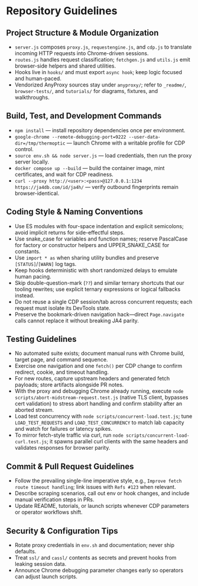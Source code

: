 # Repository Guidelines

## Project Structure & Module Organization
- `server.js` composes `proxy.js`, `requestengine.js`, and `cdp.js` to translate incoming HTTP requests into Chrome-driven sessions.
- `routes.js` handles request classification; `fetchgen.js` and `utils.js` emit browser-side helpers and shared utilities.
- Hooks live in `hooks/` and must export `async hook`; keep logic focused and human-paced.
- Vendorized AnyProxy sources stay under `anyproxy/`; refer to `_readme/`, `browser-tests/`, and `tutorials/` for diagrams, fixtures, and walkthroughs.

## Build, Test, and Development Commands
- `npm install` — install repository dependencies once per environment.
- `google-chrome --remote-debugging-port=9222 --user-data-dir=/tmp/thermoptic` — launch Chrome with a writable profile for CDP control.
- `source env.sh && node server.js` — load credentials, then run the proxy server locally.
- `docker compose up --build` — build the container image, mint certificates, and wait for CDP readiness.
- `curl --proxy http://<user>:<pass>@127.0.0.1:1234 https://ja4db.com/id/ja4h/` — verify outbound fingerprints remain browser-identical.

## Coding Style & Naming Conventions
- Use ES modules with four-space indentation and explicit semicolons; avoid implicit returns for side-effectful steps.
- Use snake_case for variables and function names; reserve PascalCase for factory or constructor helpers and UPPER_SNAKE_CASE for constants.
- Use `import * as` when sharing utility bundles and preserve `[STATUS]`/`[WARN]` log tags.
- Keep hooks deterministic with short randomized delays to emulate human pacing.
- Skip double-question-mark (`??`) and similar ternary shortcuts that our tooling rewrites; use explicit ternary expressions or logical fallbacks instead.
- Do not reuse a single CDP session/tab across concurrent requests; each request must isolate its DevTools state.
- Preserve the bookmark-driven navigation hack—direct `Page.navigate` calls cannot replace it without breaking JA4 parity.

## Testing Guidelines
- No automated suite exists; document manual runs with Chrome build, target page, and command sequence.
- Exercise one navigation and one `fetch()` per CDP change to confirm redirect, cookie, and timeout handling.
- For new routes, capture upstream headers and generated fetch payloads; store artifacts alongside PR notes.
- With the proxy and debugging Chrome already running, execute `node scripts/abort-midstream-request.test.js` (native TLS client, bypasses cert validation) to stress abort handling and confirm stability after an aborted stream.
- Load test concurrency with `node scripts/concurrent-load.test.js`; tune `LOAD_TEST_REQUESTS` and `LOAD_TEST_CONCURRENCY` to match lab capacity and watch for failures or latency spikes.
- To mirror fetch-style traffic via curl, run `node scripts/concurrent-load-curl.test.js`; it spawns parallel curl clients with the same headers and validates responses for browser parity.

## Commit & Pull Request Guidelines
- Follow the prevailing single-line imperative style, e.g., `Improve fetch route timeout handling`; link issues with `Refs #123` when relevant.
- Describe scraping scenarios, call out env or hook changes, and include manual verification steps in PRs.
- Update README, tutorials, or launch scripts whenever CDP parameters or operator workflows shift.

## Security & Configuration Tips
- Rotate proxy credentials in `env.sh` and documentation; never ship defaults.
- Treat `ssl/` and `cassl/` contents as secrets and prevent hooks from leaking session data.
- Announce Chrome debugging parameter changes early so operators can adjust launch scripts.
